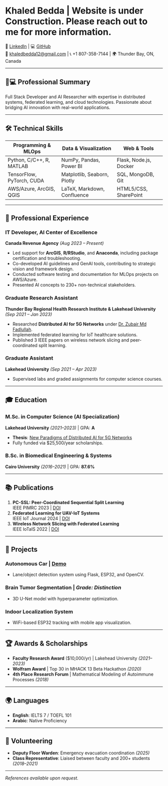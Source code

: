 # Khaled Bedda  | Website is under Construction. Please reach out to me for more information. 
🔗 [LinkedIn](https://www.linkedin.com/in/khaled-bedda-89693213b/) | 💻 [GitHub](https://github.com/khaledbedda)  
📧 khaledbedda12@gmail.com | 📞 +1 807-358-7144 | 🌍 Thunder Bay, ON, Canada  

---

## 👨💻 Professional Summary  
Full Stack Developer and AI Researcher with expertise in distributed systems, federated learning, and cloud technologies. Passionate about bridging AI innovation with real-world applications.  

---

## 🛠️ Technical Skills  
| **Programming & MLOps**      | **Data & Visualization**       | **Web & Tools**              |  
|------------------------------|---------------------------------|-------------------------------|  
| Python, C/C++, R, MATLAB     | NumPy, Pandas, Power BI         | Flask, Node.js, Docker        |  
| TensorFlow, PyTorch, CUDA    | Matplotlib, Seaborn, Plotly     | SQL, MongoDB, Git             |  
| AWS/Azure, ArcGIS, QGIS      | LaTeX, Markdown, Confluence     | HTML5/CSS, SharePoint         |  

---

## 💼 Professional Experience  

### **IT Developer, AI Center of Excellence**  
**Canada Revenue Agency** *(Aug 2023 – Present)*  
- Led support for **ArcGIS**, **R/RStudio**, and **Anaconda**, including package certification and troubleshooting.  
- Co-developed AI guidelines and GenAI tools, contributing to strategic vision and framework design.  
- Conducted software testing and documentation for MLOps projects on AWS/Azure.  
- Presented AI concepts to 230+ non-technical stakeholders.  

### **Graduate Research Assistant**  
**Thunder Bay Regional Health Research Institute & Lakehead University** *(Sep 2021 – Jan 2023)*  
- Researched **Distributed AI for 5G Networks** under [Dr. Zubair Md Fadlullah](https://www.zfadlullah.org/).  
- Implemented federated learning for IoT healthcare solutions.  
- Published 3 IEEE papers on wireless network slicing and peer-coordinated split learning.  

### **Graduate Assistant**  
**Lakehead University** *(Sep 2021 – Apr 2023)*  
- Supervised labs and graded assignments for computer science courses.  

---

## 🎓 Education  
### **M.Sc. in Computer Science (AI Specialization)**  
**Lakehead University** *(2021–2023)* | GPA: **A**  
- **Thesis**: [New Paradigms of Distributed AI for 5G Networks](https://knowledgecommons.lakeheadu.ca/jspui/handle/2453/5179)  
- Fully funded via $25,500/year scholarships.  

### **B.Sc. in Biomedical Engineering & Systems**  
**Cairo University** *(2016–2021)* | GPA: **87.6%**  

---

## 📚 Publications  
1. **PC-SSL: Peer-Coordinated Sequential Split Learning**  
   IEEE PIMRC 2023 | [DOI](https://ieeexplore.ieee.org/document/10293872)  
2. **Federated Learning for UAV-IoT Systems**  
   IEEE IoT Journal 2024 | [DOI](https://ieeexplore.ieee.org/document/10379499)  
3. **Wireless Network Slicing with Federated Learning**  
   IEEE IoTaIS 2022 | [DOI](https://ieeexplore.ieee.org/document/9976007)  

---

## 🚀 Projects  
### **Autonomous Car** | [Demo](https://youtu.be/ORGaofgqxUc)  
- Lane/object detection system using Flask, ESP32, and OpenCV.  
### **Brain Tumor Segmentation** | *Grade: Distinction*  
- 3D U-Net model with hyperparameter optimization.  
### **Indoor Localization System**  
- WiFi-based ESP32 tracking with mobile app visualization.  

---

## 🏆 Awards & Scholarships  
- **Faculty Research Award** ($10,000/yr) | Lakehead University *(2021–2023)*  
- **Wolfram Award** | Top 30 in MHACK 13 Beta Hackathon *(2020)*  
- **4th Place Research Forum** | Mathematical Modeling of Autoimmune Processes *(2018)*  

---

## 🌍 Languages  
- **English**: IELTS 7 / TOEFL 101  
- **Arabic**: Native Proficiency  

---

## 🤝 Volunteering  
- **Deputy Floor Warden**: Emergency evacuation coordination *(2025)*  
- **Class Representative**: Liaised between faculty and 200+ students *(2018–2021)*  

---

*References available upon request.*  
